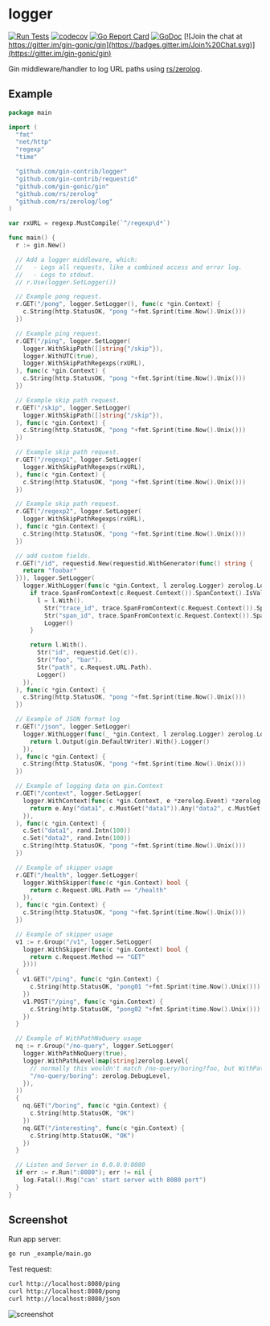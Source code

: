 # logger

[![Run Tests](https://github.com/gin-contrib/logger/actions/workflows/go.yml/badge.svg?branch=master)](https://github.com/gin-contrib/logger/actions/workflows/go.yml)
[![codecov](https://codecov.io/gh/gin-contrib/logger/branch/master/graph/badge.svg)](https://codecov.io/gh/gin-contrib/logger)
[![Go Report Card](https://goreportcard.com/badge/github.com/gin-contrib/logger)](https://goreportcard.com/report/github.com/gin-contrib/logger)
[![GoDoc](https://godoc.org/github.com/gin-contrib/logger?status.svg)](https://godoc.org/github.com/gin-contrib/logger)
[![Join the chat at https://gitter.im/gin-gonic/gin](https://badges.gitter.im/Join%20Chat.svg)](https://gitter.im/gin-gonic/gin)

Gin middleware/handler to log URL paths using [rs/zerolog](https://github.com/rs/zerolog).

## Example

```go
package main

import (
  "fmt"
  "net/http"
  "regexp"
  "time"

  "github.com/gin-contrib/logger"
  "github.com/gin-contrib/requestid"
  "github.com/gin-gonic/gin"
  "github.com/rs/zerolog"
  "github.com/rs/zerolog/log"
)

var rxURL = regexp.MustCompile(`^/regexp\d*`)

func main() {
  r := gin.New()

  // Add a logger middleware, which:
  //   - Logs all requests, like a combined access and error log.
  //   - Logs to stdout.
  // r.Use(logger.SetLogger())

  // Example pong request.
  r.GET("/pong", logger.SetLogger(), func(c *gin.Context) {
    c.String(http.StatusOK, "pong "+fmt.Sprint(time.Now().Unix()))
  })

  // Example ping request.
  r.GET("/ping", logger.SetLogger(
    logger.WithSkipPath([]string{"/skip"}),
    logger.WithUTC(true),
    logger.WithSkipPathRegexps(rxURL),
  ), func(c *gin.Context) {
    c.String(http.StatusOK, "pong "+fmt.Sprint(time.Now().Unix()))
  })

  // Example skip path request.
  r.GET("/skip", logger.SetLogger(
    logger.WithSkipPath([]string{"/skip"}),
  ), func(c *gin.Context) {
    c.String(http.StatusOK, "pong "+fmt.Sprint(time.Now().Unix()))
  })

  // Example skip path request.
  r.GET("/regexp1", logger.SetLogger(
    logger.WithSkipPathRegexps(rxURL),
  ), func(c *gin.Context) {
    c.String(http.StatusOK, "pong "+fmt.Sprint(time.Now().Unix()))
  })

  // Example skip path request.
  r.GET("/regexp2", logger.SetLogger(
    logger.WithSkipPathRegexps(rxURL),
  ), func(c *gin.Context) {
    c.String(http.StatusOK, "pong "+fmt.Sprint(time.Now().Unix()))
  })

  // add custom fields.
  r.GET("/id", requestid.New(requestid.WithGenerator(func() string {
    return "foobar"
  })), logger.SetLogger(
    logger.WithLogger(func(c *gin.Context, l zerolog.Logger) zerolog.Logger {
      if trace.SpanFromContext(c.Request.Context()).SpanContext().IsValid() {
        l = l.With().
          Str("trace_id", trace.SpanFromContext(c.Request.Context()).SpanContext().TraceID().String()).
          Str("span_id", trace.SpanFromContext(c.Request.Context()).SpanContext().SpanID().String()).
          Logger()
      }

      return l.With().
        Str("id", requestid.Get(c)).
        Str("foo", "bar").
        Str("path", c.Request.URL.Path).
        Logger()
    }),
  ), func(c *gin.Context) {
    c.String(http.StatusOK, "pong "+fmt.Sprint(time.Now().Unix()))
  })

  // Example of JSON format log
  r.GET("/json", logger.SetLogger(
    logger.WithLogger(func(_ *gin.Context, l zerolog.Logger) zerolog.Logger {
      return l.Output(gin.DefaultWriter).With().Logger()
    }),
  ), func(c *gin.Context) {
    c.String(http.StatusOK, "pong "+fmt.Sprint(time.Now().Unix()))
  })

  // Example of logging data on gin.Context
  r.GET("/context", logger.SetLogger(
    logger.WithContext(func(c *gin.Context, e *zerolog.Event) *zerolog.Event {
      return e.Any("data1", c.MustGet("data1")).Any("data2", c.MustGet("data2"))
    }),
  ), func(c *gin.Context) {
    c.Set("data1", rand.Intn(100))
    c.Set("data2", rand.Intn(100))
    c.String(http.StatusOK, "pong "+fmt.Sprint(time.Now().Unix()))
  })

  // Example of skipper usage
  r.GET("/health", logger.SetLogger(
    logger.WithSkipper(func(c *gin.Context) bool {
      return c.Request.URL.Path == "/health"
    }),
  ), func(c *gin.Context) {
    c.String(http.StatusOK, "pong "+fmt.Sprint(time.Now().Unix()))
  })

  // Example of skipper usage
  v1 := r.Group("/v1", logger.SetLogger(
    logger.WithSkipper(func(c *gin.Context) bool {
      return c.Request.Method == "GET"
    })))
  {
    v1.GET("/ping", func(c *gin.Context) {
      c.String(http.StatusOK, "pong01 "+fmt.Sprint(time.Now().Unix()))
    })
    v1.POST("/ping", func(c *gin.Context) {
      c.String(http.StatusOK, "pong02 "+fmt.Sprint(time.Now().Unix()))
    })
  }

  // Example of WithPathNoQuery usage
  nq := r.Group("/no-query", logger.SetLogger(
    logger.WithPathNoQuery(true),
    logger.WithPathLevel(map[string]zerolog.Level{
      // normally this wouldn't match /no-query/boring?foo, but WithPathNoQuery(true) makes it match
      "/no-query/boring": zerolog.DebugLevel,
    }),
  ))
  {
    nq.GET("/boring", func(c *gin.Context) {
      c.String(http.StatusOK, "OK")
    })
    nq.GET("/interesting", func(c *gin.Context) {
      c.String(http.StatusOK, "OK")
    })
  }

  // Listen and Server in 0.0.0.0:8080
  if err := r.Run(":8080"); err != nil {
    log.Fatal().Msg("can' start server with 8080 port")
  }
}
```

## Screenshot

Run app server:

```sh
go run _example/main.go
```

Test request:

```sh
curl http://localhost:8080/ping
curl http://localhost:8080/pong
curl http://localhost:8080/json
```

![screenshot](./images/screenshot.png)
